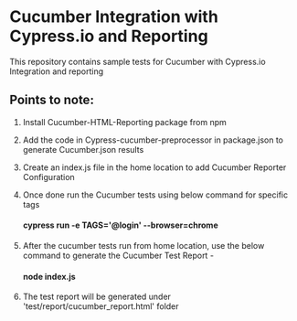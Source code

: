 # Cucumber Integration with Cypress.io and Reporting

This repository contains sample tests for Cucumber with Cypress.io Integration and reporting

## Points to note:

1. Install Cucumber-HTML-Reporting package from npm

2. Add the code in Cypress-cucumber-preprocessor in package.json to generate Cucumber.json results
  
3. Create an index.js file in the home location to add Cucumber Reporter Configuration
    
4. Once done run the Cucumber tests using below command for specific tags

   #### cypress run -e TAGS='@login' --browser=chrome
   
5. After the cucumber tests run from home location, use the below command to generate the Cucumber Test Report -

   #### node index.js
   
6. The test report will be generated under 'test/report/cucumber_report.html' folder
